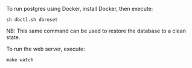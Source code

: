 To run postgres using Docker, install Docker, then execute:

```
sh dbctl.sh dbreset
```

NB: This same command can be used to restore the database to a clean state.


To run the web server, execute:

```
make watch
```

